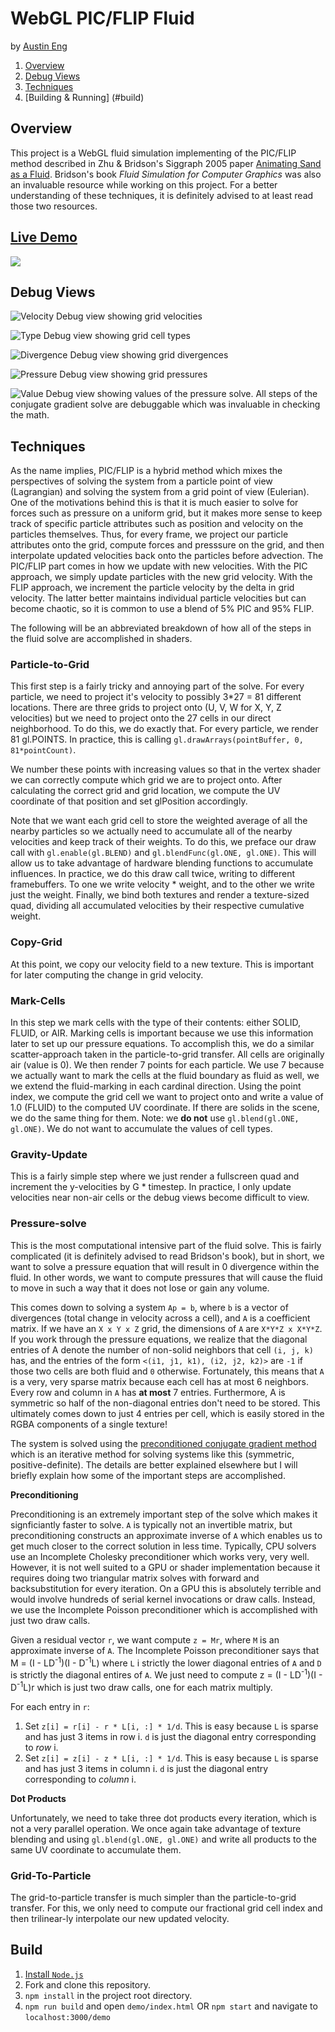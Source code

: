 WebGL PIC/FLIP Fluid
=====================================
by [Austin Eng](http://austineng.github.io)

1. [Overview](#overview)
2. [Debug Views](#debug-views)
3. [Techniques](#techniques)
4. [Building & Running] (#build)

## Overview

This project is a WebGL fluid simulation implementing of the PIC/FLIP method described in Zhu & Bridson's Siggraph 2005 paper [Animating Sand as a Fluid](https://www.cs.ubc.ca/~rbridson/docs/zhu-siggraph05-sandfluid.pdf). Bridson's book _Fluid Simulation for Computer Graphics_ was also an invaluable resource while working on this project. For a better understanding of these techniques, it is definitely advised to at least read those two resources.

## [Live Demo](http://austineng.github.io/WebGL-PIC-FLIP-Fluid/demo/)

![](img/fluid.gif)

## Debug Views

![Velocity](img/velocity-debug.png)
Debug view showing grid velocities

![Type](img/type-debug.png)
Debug view showing grid cell types

![Divergence](img/divergence-debug.png)
Debug view showing grid divergences

![Pressure](img/pressure-debug.png)
Debug view showing grid pressures

![Value](img/value-debug.png)
Debug view showing values of the pressure solve. All steps of the conjugate gradient solve are debuggable which was invaluable in checking the math.


## Techniques

As the name implies, PIC/FLIP is a hybrid method which mixes the perspectives of solving the system from a particle point of view (Lagrangian) and solving the system from a grid point of view (Eulerian). One of the motivations behind this is that it is much easier to solve for forces such as pressure on a uniform grid, but it makes more sense to keep track of specific particle attributes such as position and velocity on the particles themselves. Thus, for every frame, we project our particle attributes onto the grid, compute forces and presssure on the grid, and then interpolate updated velocities back onto the particles before advection. The PIC/FLIP part comes in how we update with new velocities. With the PIC approach, we simply update particles with the new grid velocity. With the FLIP approach, we increment the particle velocity by the delta in grid velocity. The latter better maintains individual particle velocities but can become chaotic, so it is common to use a blend of 5% PIC and 95% FLIP.

The following will be an abbreviated breakdown of how all of the steps in the fluid solve are accomplished in shaders.

### Particle-to-Grid

This first step is a fairly tricky and annoying part of the solve. For every particle, we need to project it's velocity to possibly 3*27 = 81 different locations. There are three grids to project onto (U, V, W for X, Y, Z velocities) but we need to project onto the 27 cells in our direct neighborhood. To do this, we do exactly that. For every particle, we render 81 gl.POINTS. In practice, this is calling `gl.drawArrays(pointBuffer, 0, 81*pointCount)`.

We number these points with increasing values so that in the vertex shader we can correctly compute which grid we are to project onto. After calculating the correct grid and grid location, we compute the UV coordinate of that position and set glPosition accordingly.

Note that we want each grid cell to store the weighted average of all the nearby particles so we actually need to accumulate all of the nearby velocities and keep track of their weights. To do this, we preface our draw call with `gl.enable(gl.BLEND)` and `gl.blendFunc(gl.ONE, gl.ONE)`. This will allow us to take advantage of hardware blending functions to accumulate influences. In practice, we do this draw call twice, writing to different framebuffers. To one we write velocity * weight, and to the other we write just the weight. Finally, we bind both textures and render a texture-sized quad, dividing all accumulated velocities by their respective cumulative weight.

### Copy-Grid

At this point, we copy our velocity field to a new texture. This is important for later computing the change in grid velocity.

### Mark-Cells

In this step we mark cells with the type of their contents: either SOLID, FLUID, or AIR. Marking cells is important because we use this information later to set up our pressure equations. To accomplish this, we do a similar scatter-approach taken in the particle-to-grid transfer. All cells are originally air (value is 0). We then render 7 points for each particle. We use 7 because we actually want to mark the cells at the fluid boundary as fluid as well, we we extend the fluid-marking in each cardinal direction. Using the point index, we compute the grid cell we want to project onto and write a value of 1.0 (FLUID) to the computed UV coordinate. If there are solids in the scene, we do the same thing for them. Note: we __do not__ use `gl.blend(gl.ONE, gl.ONE)`. We do not want to accumulate the values of cell types.

### Gravity-Update

This is a fairly simple step where we just render a fullscreen quad and increment the y-velocities by G * timestep. In practice, I only update velocities near non-air cells or the debug views become difficult to view.

### Pressure-solve

This is the most computational intensive part of the fluid solve. This is fairly complicated (it is definitely advised to read Bridson's book), but in short, we want to solve a pressure equation that will result in 0 divergence within the fluid. In other words, we want to compute pressures that will cause the fluid to move in such a way that it does not lose or gain any volume. 

This comes down to solving a system `Ap = b`, where `b` is a vector of divergences (total change in velocity across a cell), and `A` is a coefficient matrix. If we have an `X x Y x Z` grid, the dimensions of `A` are `X*Y*Z x X*Y*Z`. If you work through the pressure equations, we realize that the diagonal entries of A denote the number of non-solid neighbors that cell `(i, j, k)` has, and the entries of the form `<(i1, j1, k1), (i2, j2, k2)>` are `-1` if those two cells are both fluid and `0` otherwise. Fortunately, this means that `A` is a very, very sparse matrix because each cell has at most 6 neighbors. Every row and column in `A` has __at most__ 7 entries. Furthermore, A is symmetric so half of the non-diagonal entries don't need to be stored. This ultimately comes down to just 4 entries per cell, which is easily stored in the RGBA components of a single texture!

The system is solved using the [preconditioned conjugate gradient method](https://en.wikipedia.org/wiki/Conjugate_gradient_method#The_preconditioned_conjugate_gradient_method) which is an iterative method for solving systems like this (symmetric, positive-definite). The details are better explained elsewhere but I will briefly explain how some of the important steps are accomplished.

__Preconditioning__

Preconditioning is an extremely important step of the solve which makes it signficiantly faster to solve. `A` is typically not an invertible matrix, but preconditioning constructs an approximate inverse of `A` which enables us to get much closer to the correct solution in less time. Typically, CPU solvers use an Incomplete Cholesky preconditioner which works very, very well. However, it is not well suited to a GPU or shader implementation because it requires doing two triangular matrix solves with forward and backsubstitution for every iteration. On a GPU this is absolutely terrible and would involve hundreds of serial kernel invocations or draw calls. Instead, we use the Incomplete Poisson preconditioner which is accomplished with just two draw calls.

Given a residual vector `r`, we want compute `z = Mr`, where `M` is an approximate inverse of `A`. The Incomplete Poisson preconditioner says that M = (I - LD<sup>-1</sup>)(I - D<sup>-1</sup>L) where `L` i strictly the lower diagonal entries of `A` and `D` is strictly the diagonal entires of `A`. We just need to compute z = (I - LD<sup>-1</sup>)(I - D<sup>-1</sup>L)r which is just two draw calls, one for each matrix multiply.

For each entry in `r`:

  1.  Set `z[i] = r[i] - r * L[i, :] * 1/d`. This is easy because `L` is sparse and has just 3 items in row i. `d` is just the diagonal entry corresponding to *row* i.
  2. Set `z[i] = z[i] - z * L[i, :] * 1/d`. This is easy because `L` is sparse and has just 3 items in column i. `d` is just the diagonal entry corresponding to *column* i.


__Dot Products__

Unfortunately, we need to take three dot products every iteration, which is not a very parallel operation. We once again take advantage of texture blending and using `gl.blend(gl.ONE, gl.ONE)` and write all products to the same UV coordinate to accumulate them.


### Grid-To-Particle

The grid-to-particle transfer is much simpler than the particle-to-grid transfer. For this, we only need to compute our fractional grid cell index and then trilinear-ly interpolate our new updated velocity.


## Build

1. [Install `Node.js`](https://nodejs.org/en/download/)
2. Fork and clone this repository.
3. `npm install` in the project root directory.
4. `npm run build` and open `demo/index.html` OR `npm start` and navigate to `localhost:3000/demo`